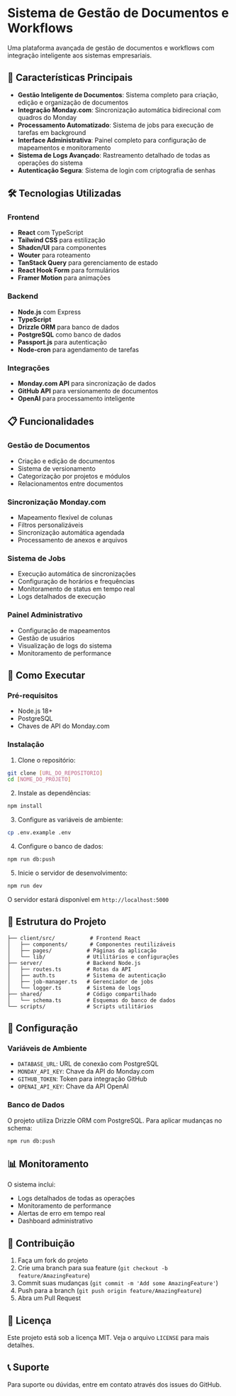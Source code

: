 # Sistema de Gestão de Documentos e Workflows

Uma plataforma avançada de gestão de documentos e workflows com integração inteligente aos sistemas empresariais.

## 🚀 Características Principais

- **Gestão Inteligente de Documentos**: Sistema completo para criação, edição e organização de documentos
- **Integração Monday.com**: Sincronização automática bidirecional com quadros do Monday
- **Processamento Automatizado**: Sistema de jobs para execução de tarefas em background
- **Interface Administrativa**: Painel completo para configuração de mapeamentos e monitoramento
- **Sistema de Logs Avançado**: Rastreamento detalhado de todas as operações do sistema
- **Autenticação Segura**: Sistema de login com criptografia de senhas

## 🛠️ Tecnologias Utilizadas

### Frontend
- **React** com TypeScript
- **Tailwind CSS** para estilização
- **Shadcn/UI** para componentes
- **Wouter** para roteamento
- **TanStack Query** para gerenciamento de estado
- **React Hook Form** para formulários
- **Framer Motion** para animações

### Backend
- **Node.js** com Express
- **TypeScript**
- **Drizzle ORM** para banco de dados
- **PostgreSQL** como banco de dados
- **Passport.js** para autenticação
- **Node-cron** para agendamento de tarefas

### Integrações
- **Monday.com API** para sincronização de dados
- **GitHub API** para versionamento de documentos
- **OpenAI** para processamento inteligente

## 📋 Funcionalidades

### Gestão de Documentos
- Criação e edição de documentos
- Sistema de versionamento
- Categorização por projetos e módulos
- Relacionamentos entre documentos

### Sincronização Monday.com
- Mapeamento flexível de colunas
- Filtros personalizáveis
- Sincronização automática agendada
- Processamento de anexos e arquivos

### Sistema de Jobs
- Execução automática de sincronizações
- Configuração de horários e frequências
- Monitoramento de status em tempo real
- Logs detalhados de execução

### Painel Administrativo
- Configuração de mapeamentos
- Gestão de usuários
- Visualização de logs do sistema
- Monitoramento de performance

## 🚀 Como Executar

### Pré-requisitos
- Node.js 18+
- PostgreSQL
- Chaves de API do Monday.com

### Instalação

1. Clone o repositório:
```bash
git clone [URL_DO_REPOSITORIO]
cd [NOME_DO_PROJETO]
```

2. Instale as dependências:
```bash
npm install
```

3. Configure as variáveis de ambiente:
```bash
cp .env.example .env
```

4. Configure o banco de dados:
```bash
npm run db:push
```

5. Inicie o servidor de desenvolvimento:
```bash
npm run dev
```

O servidor estará disponível em `http://localhost:5000`

## 📁 Estrutura do Projeto

```
├── client/src/           # Frontend React
│   ├── components/       # Componentes reutilizáveis
│   ├── pages/           # Páginas da aplicação
│   └── lib/             # Utilitários e configurações
├── server/              # Backend Node.js
│   ├── routes.ts        # Rotas da API
│   ├── auth.ts          # Sistema de autenticação
│   ├── job-manager.ts   # Gerenciador de jobs
│   └── logger.ts        # Sistema de logs
├── shared/              # Código compartilhado
│   └── schema.ts        # Esquemas do banco de dados
└── scripts/             # Scripts utilitários
```

## 🔧 Configuração

### Variáveis de Ambiente
- `DATABASE_URL`: URL de conexão com PostgreSQL
- `MONDAY_API_KEY`: Chave da API do Monday.com
- `GITHUB_TOKEN`: Token para integração GitHub
- `OPENAI_API_KEY`: Chave da API OpenAI

### Banco de Dados
O projeto utiliza Drizzle ORM com PostgreSQL. Para aplicar mudanças no schema:
```bash
npm run db:push
```

## 📊 Monitoramento

O sistema inclui:
- Logs detalhados de todas as operações
- Monitoramento de performance
- Alertas de erro em tempo real
- Dashboard administrativo

## 🤝 Contribuição

1. Faça um fork do projeto
2. Crie uma branch para sua feature (`git checkout -b feature/AmazingFeature`)
3. Commit suas mudanças (`git commit -m 'Add some AmazingFeature'`)
4. Push para a branch (`git push origin feature/AmazingFeature`)
5. Abra um Pull Request

## 📝 Licença

Este projeto está sob a licença MIT. Veja o arquivo `LICENSE` para mais detalhes.

## 📞 Suporte

Para suporte ou dúvidas, entre em contato através dos issues do GitHub.